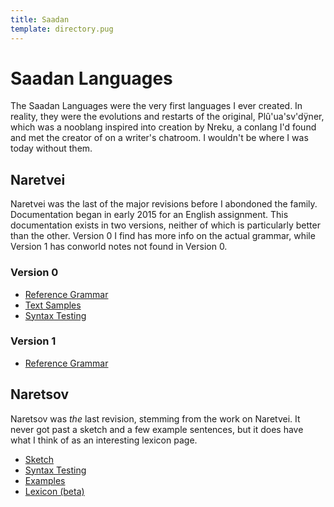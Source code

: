 ```yaml
---
title: Saadan
template: directory.pug
---
```


# Saadan Languages
<!--{#top.center}-->
The Saadan Languages were the very first languages I ever created. In reality, they were the evolutions and restarts of the original, Plû'ua'sv'dÿner, which was a nooblang inspired into creation by Nreku, a conlang I'd found and met the creator of on a writer's chatroom. I wouldn't be where I was today without them.

## Naretvei
Naretvei was the last of the major revisions before I abondoned the family. Documentation began in early 2015 for an English assignment. This documentation exists in two versions, neither of which is particularly better than the other. Version 0 I find has more info on the actual grammar, while Version 1 has conworld notes not found in Version 0.

### Version 0
- [Reference Grammar](naretvei/00/index.html)
- [Text Samples](naretvei/00/text-samples.html)
- [Syntax Testing](naretvei/00/graded-sentences-for-analysis.html)

### Version 1
- [Reference Grammar](naretvei/1/reference.html)

## Naretsov
Naretsov was *the* last revision, stemming from the work on Naretvei. It never got past a sketch and a few example sentences, but it does have what I think of as an interesting lexicon page.
- [Sketch](naretsov/sketch.html)
- [Syntax Testing](naretsov/gsfa.html)
- [Examples](naretsov/examples.html)
- [Lexicon (beta)](naretsov/lexicon/)
